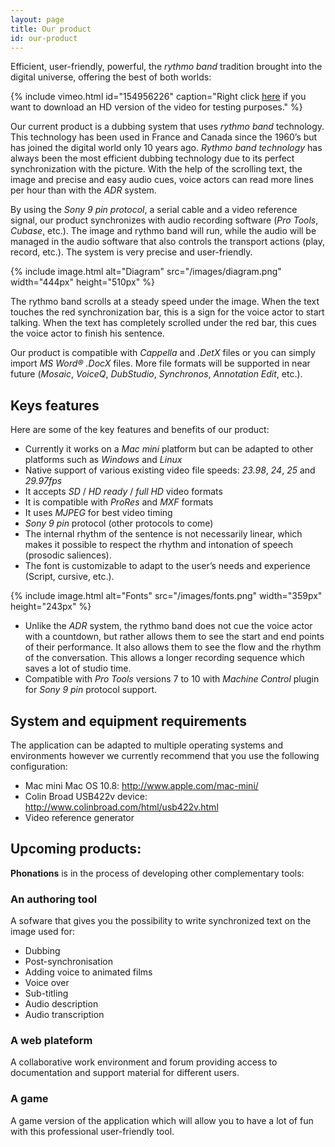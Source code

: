 ```yaml
---
layout: page
title: Our product
id: our-product
---
```


Efficient, user-friendly, powerful, the *rythmo band* tradition brought into the digital universe, offering the best of both worlds:

{% include vimeo.html
    id="154956226"
    caption="Right click <a href='https://www.dropbox.com/s/0n5wmr9ak6z78kz/The%20Man%20With...%20Bande%20Rythmo%2059%2C94.mov?dl=0'>here</a> if you want to download an HD version of the video for testing purposes." %}

Our current product is a dubbing system that uses *rythmo band* technology.
This technology has been used in France and Canada since the 1960’s but has joined the digital world only 10 years ago.
*Rythmo band technology* has always been the most efficient dubbing technology due to its perfect synchronization with the picture.
With the help of the scrolling text, the image and precise and easy audio cues, voice actors can read more lines per hour than with the *ADR* system.

By using the *Sony 9 pin protocol*, a serial cable and a video reference signal, our product synchronizes with audio recording software (*Pro Tools*, *Cubase*, etc.). The image and rythmo band will run, while the audio will be managed in the audio software that also controls the transport actions (play, record, etc.).
The system is very precise and user-friendly.

{% include image.html
    alt="Diagram"
    src="/images/diagram.png"
    width="444px"
    height="510px"
 %}

The rythmo band scrolls at a steady speed under the image. When the text touches the red synchronization bar, this is a sign for the voice actor to start talking. When the text has completely scrolled under the red bar, this cues the voice actor to finish his sentence.

Our product is compatible with *Cappella* and *.DetX* files or you can simply import *MS Word® .DocX* files. More file formats will be supported in near future (*Mosaic*, *VoiceQ*, *DubStudio*, *Synchronos*, *Annotation Edit*, etc.).

## Keys features

Here are some of the key features and benefits of our product:

- Currently it works on a *Mac mini* platform but can be adapted to other platforms such as *Windows* and *Linux*
- Native support of various existing video file speeds: *23.98*, *24*, *25* and *29.97fps*
- It accepts *SD* / *HD ready* / *full HD* video formats
- It is compatible with *ProRes* and *MXF* formats
- It uses *MJPEG* for best video timing
- *Sony 9 pin* protocol (other protocols to come)
- The internal rhythm of the sentence is not necessarily linear, which makes it possible to respect the rhythm and intonation of speech (prosodic saliences).
- The font is customizable to adapt to the user’s needs and experience (Script, cursive, etc.).

{% include image.html
    alt="Fonts"
    src="/images/fonts.png"
    width="359px"
    height="243px"
 %}

- Unlike the *ADR* system, the rythmo band does not cue the voice actor with a countdown, but rather allows them to see the start and end points of their performance. It also allows them to see the flow and the rhythm of the conversation. This allows a longer recording sequence which saves a lot of studio time.
- Compatible with *Pro Tools* versions 7 to 10 with *Machine Control* plugin for *Sony 9 pin* protocol support.

## System and equipment requirements

The application can be adapted to multiple operating systems and environments however we currently recommend that you use the following configuration:

- Mac mini Mac OS 10.8: http://www.apple.com/mac-mini/
- Colin Broad USB422v device: http://www.colinbroad.com/html/usb422v.html
- Video reference generator

## Upcoming products:

**Phonations** is in the process of developing other complementary tools:

### An authoring tool

A sofware that gives you the possibility to write synchronized text on the image used for:

- Dubbing
- Post-synchronisation
- Adding voice to animated films
- Voice over
- Sub-titling
- Audio description
- Audio transcription

### A web plateform

A collaborative work environment and forum providing access to documentation and support material for different users.

### A game

A game version of the application which will allow you to have a lot of fun with this professional user-friendly tool.
